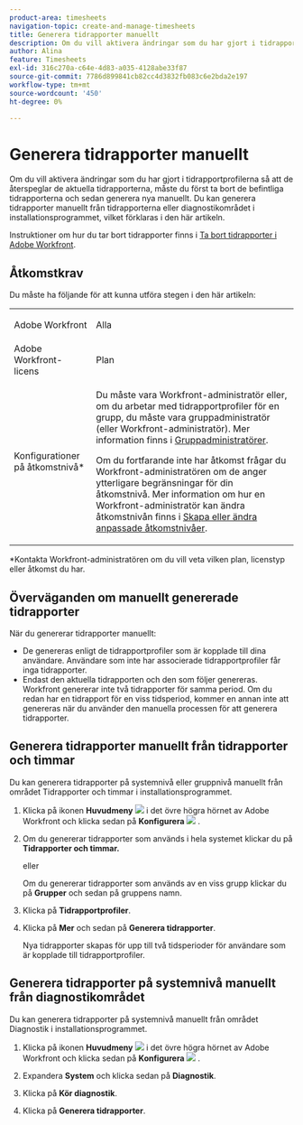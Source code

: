 ```yaml
---
product-area: timesheets
navigation-topic: create-and-manage-timesheets
title: Generera tidrapporter manuellt
description: Om du vill aktivera ändringar som du har gjort i tidrapportprofilerna så att de återspeglar de aktuella tidrapporterna, måste du först ta bort de befintliga tidrapporterna och sedan generera nya manuellt. Du kan generera tidrapporter manuellt från tidrapporterna eller diagnostikområdet i installationsprogrammet, vilket förklaras i den här artikeln.
author: Alina
feature: Timesheets
exl-id: 316c270a-c64e-4d83-a035-4128abe33f87
source-git-commit: 7786d899841cb82cc4d3832fb083c6e2bda2e197
workflow-type: tm+mt
source-wordcount: '450'
ht-degree: 0%

---
```


# Generera tidrapporter manuellt

Om du vill aktivera ändringar som du har gjort i tidrapportprofilerna så att de återspeglar de aktuella tidrapporterna, måste du först ta bort de befintliga tidrapporterna och sedan generera nya manuellt. Du kan generera tidrapporter manuellt från tidrapporterna eller diagnostikområdet i installationsprogrammet, vilket förklaras i den här artikeln.

Instruktioner om hur du tar bort tidrapporter finns i [Ta bort tidrapporter i Adobe Workfront](../../timesheets/create-and-manage-timesheets/delete-timesheets.md).

## Åtkomstkrav

Du måste ha följande för att kunna utföra stegen i den här artikeln:

<table style="table-layout:auto"> 
 <col> 
 <col> 
 <tbody> 
  <tr> 
   <td role="rowheader">Adobe Workfront</td> 
   <td> <p>Alla</p> </td> 
  </tr> 
  <tr> 
   <td role="rowheader">Adobe Workfront-licens</td> 
   <td> <p>Plan </p> </td> 
  </tr> 
  <tr> 
   <td role="rowheader">Konfigurationer på åtkomstnivå*</td> 
   <td> <p>Du måste vara Workfront-administratör eller, om du arbetar med tidrapportprofiler för en grupp, du måste vara gruppadministratör (eller Workfront-administratör). Mer information finns i <a href="../../administration-and-setup/manage-groups/group-roles/group-administrators.md" class="MCXref xref">Gruppadministratörer</a>.</p> <p>Om du fortfarande inte har åtkomst frågar du Workfront-administratören om de anger ytterligare begränsningar för din åtkomstnivå. Mer information om hur en Workfront-administratör kan ändra åtkomstnivån finns i <a href="../../administration-and-setup/add-users/configure-and-grant-access/create-modify-access-levels.md" class="MCXref xref">Skapa eller ändra anpassade åtkomstnivåer</a>.</p> </td> 
  </tr> 
 </tbody> 
</table>

&#42;Kontakta Workfront-administratören om du vill veta vilken plan, licenstyp eller åtkomst du har.

## Överväganden om manuellt genererade tidrapporter

När du genererar tidrapporter manuellt:

* De genereras enligt de tidrapportprofiler som är kopplade till dina användare. Användare som inte har associerade tidrapportprofiler får inga tidrapporter. 
* Endast den aktuella tidrapporten och den som följer genereras. Workfront genererar inte två tidrapporter för samma period. Om du redan har en tidrapport för en viss tidsperiod, kommer en annan inte att genereras när du använder den manuella processen för att generera tidrapporter.

## Generera tidrapporter manuellt från tidrapporter och timmar

Du kan generera tidrapporter på systemnivå eller gruppnivå manuellt från området Tidrapporter och timmar i installationsprogrammet.

1. Klicka på ikonen **Huvudmeny** ![](assets/main-menu-icon.png) i det övre högra hörnet av Adobe Workfront och klicka sedan på **Konfigurera** ![](assets/gear-icon-settings.png) .

1. Om du genererar tidrapporter som används i hela systemet klickar du på **Tidrapporter och timmar.**

   eller

   Om du genererar tidrapporter som används av en viss grupp klickar du på **Grupper** och sedan på gruppens namn.

1. Klicka på **Tidrapportprofiler**.
1. Klicka på **Mer** och sedan på **Generera tidrapporter**.

   Nya tidrapporter skapas för upp till två tidsperioder för användare som är kopplade till tidrapportprofiler.

## Generera tidrapporter på systemnivå manuellt från diagnostikområdet

Du kan generera tidrapporter på systemnivå manuellt från området Diagnostik i installationsprogrammet.

1. Klicka på ikonen **Huvudmeny** ![](assets/main-menu-icon.png) i det övre högra hörnet av Adobe Workfront och klicka sedan på **Konfigurera** ![](assets/gear-icon-settings.png) .

1. Expandera **System** och klicka sedan på **Diagnostik**.

1. Klicka på **Kör diagnostik**. 
1. Klicka på **Generera tidrapporter**.
